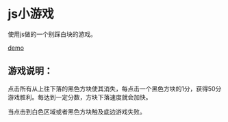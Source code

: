 # js小游戏 #
使用js做的一个别踩白块的游戏。

[demo](https://memory9527.github.io/project/js%E5%B0%8F%E6%B8%B8%E6%88%8F%E5%88%AB%E8%B8%A9%E7%99%BD%E5%9D%97/index.html)
## 游戏说明： ##

点击所有从上往下落的黑色方块使其消失，每点击一个黑色方块的1分，获得50分游戏胜利。每达到一定分数，方块下落速度就会加快。

当点击到白色区域或者黑色方块触及底边游戏失败。



